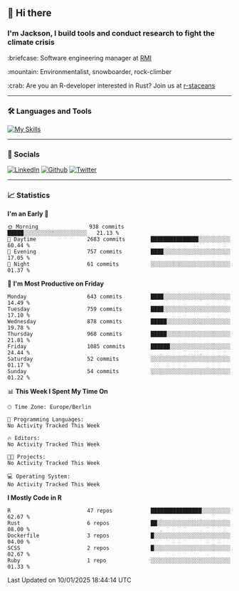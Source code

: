 ## :wave: Hi there
### I'm Jackson, I build tools and conduct research to fight the climate crisis
<p> :briefcase: Software engineering manager at <a href="https://rmi.org/" alt="RMI">RMI</a></p>
<p> :mountain: Environmentalist, snowboarder, rock-climber</p>
<p> :crab: Are you an R-developer interested in Rust? Join us at <a href="https://github.com/r-staceans" alt="r-staceans">r-staceans</a></p>

---

### :hammer_and_wrench: Languages and Tools

[![My Skills](https://skillicons.dev/icons?i=r,python,rust,docker,svelte,js,neovim,azure,postgresql,kubernetes,html,css&perline=6&theme=dark)](https://skillicons.dev)

---

### :iphone: Socials

[![LinkedIn](https://skillicons.dev/icons?i=linkedin&theme=dark)](https://www.linkedin.com/in/jackson-hoffart/) 
[![Github](https://skillicons.dev/icons?i=github&theme=dark)](https://github.com/jdhoffa) 
[![Twitter](https://skillicons.dev/icons?i=twitter&theme=dark)](https://twitter.com/jdhoffart) 

---

### :chart_with_upwards_trend: Statistics

 
<!--START_SECTION:waka-->
**I'm an Early 🐤** 

```text
🌞 Morning                938 commits         █████░░░░░░░░░░░░░░░░░░░░   21.13 % 
🌆 Daytime                2683 commits        ███████████████░░░░░░░░░░   60.44 % 
🌃 Evening                757 commits         ████░░░░░░░░░░░░░░░░░░░░░   17.05 % 
🌙 Night                  61 commits          ░░░░░░░░░░░░░░░░░░░░░░░░░   01.37 % 
```
📅 **I'm Most Productive on Friday** 

```text
Monday                   643 commits         ████░░░░░░░░░░░░░░░░░░░░░   14.49 % 
Tuesday                  759 commits         ████░░░░░░░░░░░░░░░░░░░░░   17.10 % 
Wednesday                878 commits         █████░░░░░░░░░░░░░░░░░░░░   19.78 % 
Thursday                 968 commits         █████░░░░░░░░░░░░░░░░░░░░   21.81 % 
Friday                   1085 commits        ██████░░░░░░░░░░░░░░░░░░░   24.44 % 
Saturday                 52 commits          ░░░░░░░░░░░░░░░░░░░░░░░░░   01.17 % 
Sunday                   54 commits          ░░░░░░░░░░░░░░░░░░░░░░░░░   01.22 % 
```


📊 **This Week I Spent My Time On** 

```text
🕑︎ Time Zone: Europe/Berlin

💬 Programming Languages: 
No Activity Tracked This Week

🔥 Editors: 
No Activity Tracked This Week

🐱‍💻 Projects: 
No Activity Tracked This Week

💻 Operating System: 
No Activity Tracked This Week
```

**I Mostly Code in R** 

```text
R                        47 repos            ████████████████░░░░░░░░░   62.67 % 
Rust                     6 repos             ██░░░░░░░░░░░░░░░░░░░░░░░   08.00 % 
Dockerfile               3 repos             █░░░░░░░░░░░░░░░░░░░░░░░░   04.00 % 
SCSS                     2 repos             █░░░░░░░░░░░░░░░░░░░░░░░░   02.67 % 
Ruby                     1 repo              ░░░░░░░░░░░░░░░░░░░░░░░░░   01.33 % 
```




 Last Updated on 10/01/2025 18:44:14 UTC
<!--END_SECTION:waka-->
